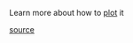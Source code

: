Learn more about how to
[plot](http://stockcharts.com/school/doku.php?id=chart_school:technical_indicators:parabolic_sar) it

[source](https://github.com/kossidts/react-stockcharts/blob/master/docs/lib/charts/CandleStickChartWithSAR.js)

<!-- , [codesandbox](https://codesandbox.io/s/github/rrag/react-stockcharts-examples2/tree/master/examples/CandleStickChartWithSAR) -->
